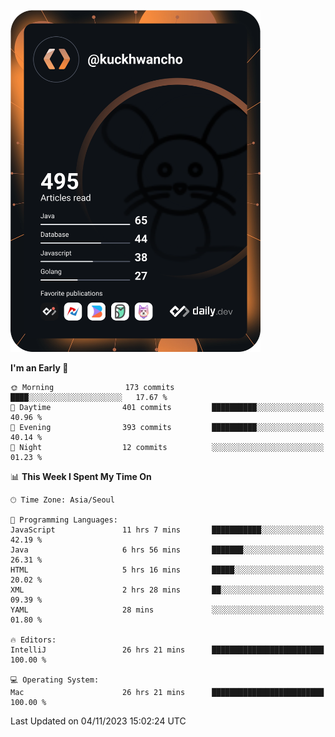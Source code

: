 <a href="https://app.daily.dev/kuckhwancho"><img src="https://github.com/kuckjwi0928/kuckjwi0928/blob/master/devcard.svg" width="400" alt="Kuckjwi Devcard"/></a>

<!--START_SECTION:waka-->
**I'm an Early 🐤** 

```text
🌞 Morning                173 commits         ████░░░░░░░░░░░░░░░░░░░░░   17.67 % 
🌆 Daytime                401 commits         ██████████░░░░░░░░░░░░░░░   40.96 % 
🌃 Evening                393 commits         ██████████░░░░░░░░░░░░░░░   40.14 % 
🌙 Night                  12 commits          ░░░░░░░░░░░░░░░░░░░░░░░░░   01.23 % 
```


📊 **This Week I Spent My Time On** 

```text
🕑︎ Time Zone: Asia/Seoul

💬 Programming Languages: 
JavaScript               11 hrs 7 mins       ███████████░░░░░░░░░░░░░░   42.19 % 
Java                     6 hrs 56 mins       ███████░░░░░░░░░░░░░░░░░░   26.31 % 
HTML                     5 hrs 16 mins       █████░░░░░░░░░░░░░░░░░░░░   20.02 % 
XML                      2 hrs 28 mins       ██░░░░░░░░░░░░░░░░░░░░░░░   09.39 % 
YAML                     28 mins             ░░░░░░░░░░░░░░░░░░░░░░░░░   01.80 % 

🔥 Editors: 
IntelliJ                 26 hrs 21 mins      █████████████████████████   100.00 % 

💻 Operating System: 
Mac                      26 hrs 21 mins      █████████████████████████   100.00 % 
```


 Last Updated on 04/11/2023 15:02:24 UTC
<!--END_SECTION:waka-->
